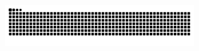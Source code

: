 
   ![Snake animation](https://github.com/Luizz7/Luizz7/blob/output/github-contribution-grid-snake.svg)
 
</div>

